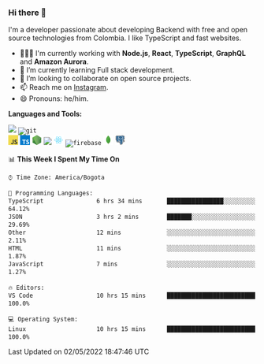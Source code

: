 ### Hi there 👋

I'm a developer passionate about developing Backend with free and open source technologies from Colombia. I like TypeScript and fast websites.

- 👨🏽‍💻 I'm currently working with **Node.js**, **React**, **TypeScript**, **GraphQL** and **Amazon Aurora**.
- 🌱 I’m currently learning Full stack development.
- 🚀 I’m looking to collaborate on open source projects.
- 📫   Reach me on [Instagram](https://instagram.com/nexckycort).
- 😄  Pronouns: he/him.

**Languages and Tools:**  

<code><img height="20"  src="https://upload.wikimedia.org/wikipedia/commons/2/2d/Visual_Studio_Code_1.18_icon.svg"></code>
<code><img src="https://www.vectorlogo.zone/logos/git-scm/git-scm-icon.svg" alt="git" height="20"/> </code>
<code><img height="20" src="https://raw.githubusercontent.com/github/explore/80688e429a7d4ef2fca1e82350fe8e3517d3494d/topics/javascript/javascript.png"></code>
<code><img height="20" src="https://raw.githubusercontent.com/github/explore/80688e429a7d4ef2fca1e82350fe8e3517d3494d/topics/typescript/typescript.png"></code>
<code><img height="20" src="https://raw.githubusercontent.com/github/explore/80688e429a7d4ef2fca1e82350fe8e3517d3494d/topics/nodejs/nodejs.png"></code>
<code><img height="20" src="https://deno.land/logo.svg"></code>
<code><img height="20" src="https://raw.githubusercontent.com/github/explore/80688e429a7d4ef2fca1e82350fe8e3517d3494d/topics/react/react.png"></code>
<code><img src="https://www.vectorlogo.zone/logos/firebase/firebase-icon.svg" alt="firebase"  height="20"/></code>
<code><img src="https://raw.githubusercontent.com/devicons/devicon/master/icons/mongodb/mongodb-original.svg"  height="20"/></code>
<code><img src="https://raw.githubusercontent.com/devicons/devicon/master/icons/postgresql/postgresql-original.svg" height="20"/></code>

<!--START_SECTION:waka-->
📊 **This Week I Spent My Time On** 

```text
⌚︎ Time Zone: America/Bogota

💬 Programming Languages: 
TypeScript               6 hrs 34 mins       ████████████████░░░░░░░░░   64.12% 
JSON                     3 hrs 2 mins        ███████░░░░░░░░░░░░░░░░░░   29.69% 
Other                    12 mins             ░░░░░░░░░░░░░░░░░░░░░░░░░   2.11% 
HTML                     11 mins             ░░░░░░░░░░░░░░░░░░░░░░░░░   1.87% 
JavaScript               7 mins              ░░░░░░░░░░░░░░░░░░░░░░░░░   1.27%

🔥 Editors: 
VS Code                  10 hrs 15 mins      █████████████████████████   100.0%

💻 Operating System: 
Linux                    10 hrs 15 mins      █████████████████████████   100.0%

```


 Last Updated on 02/05/2022 18:47:46 UTC
<!--END_SECTION:waka-->
